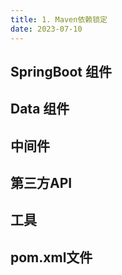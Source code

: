 ```yaml
---
title: 1. Maven依赖锁定
date: 2023-07-10
---
```

## SpringBoot 组件

## Data 组件

## 中间件

## 第三方API

## 工具


## pom.xml文件